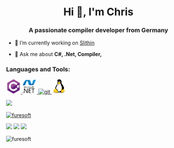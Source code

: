 <h1 align="center">Hi 👋, I'm Chris</h1>
<h3 align="center">A passionate compiler developer from Germany</h3>

- 🔭 I’m currently working on [Slithin](https://github.com/furesoft/Slithin)

- 💬 Ask me about **C#, .Net, Compiler,**

<h3 align="left">Languages and Tools:</h3>
<p align="left"> <a href="https://www.w3schools.com/cs/" target="_blank" rel="noreferrer"> <img src="https://raw.githubusercontent.com/devicons/devicon/master/icons/csharp/csharp-original.svg" alt="csharp" width="40" height="40"/> </a> <a href="https://dotnet.microsoft.com/" target="_blank" rel="noreferrer"> <img src="https://raw.githubusercontent.com/devicons/devicon/master/icons/dot-net/dot-net-original-wordmark.svg" alt="dotnet" width="40" height="40"/> </a> <a href="https://git-scm.com/" target="_blank" rel="noreferrer"> <img src="https://www.vectorlogo.zone/logos/git-scm/git-scm-icon.svg" alt="git" width="40" height="40"/> </a> <a href="https://www.linux.org/" target="_blank" rel="noreferrer"> <img src="https://raw.githubusercontent.com/devicons/devicon/master/icons/linux/linux-original.svg" alt="linux" width="40" height="40"/> </a> </p>

![](https://gitwar.herokuapp.com/badge?username=filmee24)

<p align="left"> <a href="https://github.com/ryo-ma/github-profile-trophy"><img src="https://github-profile-trophy.vercel.app/?username=furesoft" alt="furesoft" /></a> </p>






![](http://github-profile-summary-cards.vercel.app/api/cards/profile-details?username=furesoft&theme=monokai)
![](http://github-profile-summary-cards.vercel.app/api/cards/stats?username=furesoft&theme=monokai)
![](http://github-profile-summary-cards.vercel.app/api/cards/productive-time?username=furesoft&theme=monokai&utcOffset=8)

<p><img align="center" src="https://github-readme-stats.vercel.app/api/top-langs?username=furesoft&show_icons=true&locale=en&layout=compact" alt="furesoft" /></p>


